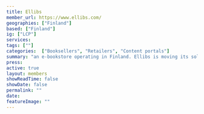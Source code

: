 ```yaml
---
title: Ellibs
member_url: https://www.ellibs.com/
geographies: ["Finland"]
based: ["Finland"]
ig: ["LCP"] 
services: 
tags: [""]
categories:  ["Booksellers", "Retailers", "Content portals"] 
summary: "an e-bookstore operating in Finland. Ellibs is moving its solution to LCP."
press:
active: true
layout: members
showReadTime: false
showDate: false
permalink: ""
date: 
featureImage: ""
---
```

